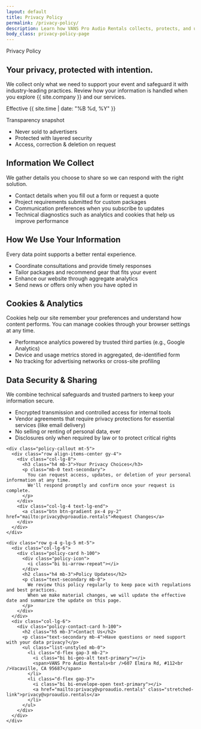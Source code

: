 ```yaml
---
layout: default
title: Privacy Policy
permalink: /privacy-policy/
description: Learn how VANS Pro Audio Rentals collects, protects, and uses your personal information when you engage with our services.
body_class: privacy-policy-page
---
```


<section class="hero-section text-white py-5 py-lg-5 position-relative overflow-hidden">
  <div class="container py-4 py-lg-5 position-relative">
    <span class="badge badge-soft-light hero-eyebrow mb-3">Privacy Policy</span>
    <div class="row align-items-center gy-4">
      <div class="col-lg-7">
        <h1 class="display-4 fw-bold mb-3">Your privacy, protected with intention.</h1>
        <p class="lead mb-4">
          We collect only what we need to support your event and safeguard it with industry-leading practices.
          Review how your information is handled when you explore {{ site.company }} and our services.
        </p>
        <div class="d-inline-flex align-items-center gap-3 bg-white bg-opacity-10 rounded-4 px-4 py-3">
          <i class="bi bi-calendar-check fs-4 text-white"></i>
          <div class="small text-uppercase letter-spacing-wide fw-semibold">Effective {{ site.time | date: "%B %d, %Y" }}</div>
        </div>
      </div>
      <div class="col-lg-5">
        <div class="policy-hero-card text-start text-lg-end">
          <p class="mb-2 small text-uppercase text-white-50 fw-semibold">Transparency snapshot</p>
          <ul class="policy-hero-list list-unstyled mb-0">
            <li class="d-flex align-items-center gap-3 mb-2">
              <span class="policy-hero-icon"><i class="bi bi-shield-check"></i></span>
              <span>Never sold to advertisers</span>
            </li>
            <li class="d-flex align-items-center gap-3 mb-2">
              <span class="policy-hero-icon"><i class="bi bi-lock"></i></span>
              <span>Protected with layered security</span>
            </li>
            <li class="d-flex align-items-center gap-3">
              <span class="policy-hero-icon"><i class="bi bi-people"></i></span>
              <span>Access, correction &amp; deletion on request</span>
            </li>
          </ul>
        </div>
      </div>
    </div>
  </div>
  <div class="hero-glow"></div>
</section>

<section class="policy-section">
  <div class="container">
    <div class="row g-4 g-lg-5">
      <div class="col-lg-6">
        <div class="policy-card h-100">
          <div class="policy-icon">
            <i class="bi bi-journal-text"></i>
          </div>
          <h2 class="h4 mb-3">Information We Collect</h2>
          <p class="text-secondary mb-4">We gather details you choose to share so we can respond with the right solution.</p>
          <ul class="policy-list">
            <li>Contact details when you fill out a form or request a quote</li>
            <li>Project requirements submitted for custom packages</li>
            <li>Communication preferences when you subscribe to updates</li>
            <li>Technical diagnostics such as analytics and cookies that help us improve performance</li>
          </ul>
        </div>
      </div>
      <div class="col-lg-6">
        <div class="policy-card h-100">
          <div class="policy-icon">
            <i class="bi bi-diagram-3"></i>
          </div>
          <h2 class="h4 mb-3">How We Use Your Information</h2>
          <p class="text-secondary mb-4">Every data point supports a better rental experience.</p>
          <ul class="policy-list">
            <li>Coordinate consultations and provide timely responses</li>
            <li>Tailor packages and recommend gear that fits your event</li>
            <li>Enhance our website through aggregate analytics</li>
            <li>Send news or offers only when you have opted in</li>
          </ul>
        </div>
      </div>
      <div class="col-lg-6">
        <div class="policy-card h-100">
          <div class="policy-icon">
            <i class="bi bi-cookie"></i>
          </div>
          <h2 class="h4 mb-3">Cookies &amp; Analytics</h2>
          <p class="text-secondary mb-4">
            Cookies help our site remember your preferences and understand how content performs.
            You can manage cookies through your browser settings at any time.
          </p>
          <ul class="policy-list">
            <li>Performance analytics powered by trusted third parties (e.g., Google Analytics)</li>
            <li>Device and usage metrics stored in aggregated, de-identified form</li>
            <li>No tracking for advertising networks or cross-site profiling</li>
          </ul>
        </div>
      </div>
      <div class="col-lg-6">
        <div class="policy-card h-100">
          <div class="policy-icon">
            <i class="bi bi-shield-lock"></i>
          </div>
          <h2 class="h4 mb-3">Data Security &amp; Sharing</h2>
          <p class="text-secondary mb-4">
            We combine technical safeguards and trusted partners to keep your information secure.
          </p>
          <ul class="policy-list">
            <li>Encrypted transmission and controlled access for internal tools</li>
            <li>Vendor agreements that require privacy protections for essential services (like email delivery)</li>
            <li>No selling or renting of personal data, ever</li>
            <li>Disclosures only when required by law or to protect critical rights</li>
          </ul>
        </div>
      </div>
    </div>

    <div class="policy-callout mt-5">
      <div class="row align-items-center gy-4">
        <div class="col-lg-8">
          <h3 class="h4 mb-3">Your Privacy Choices</h3>
          <p class="mb-0 text-secondary">
            You can request access, updates, or deletion of your personal information at any time.
            We'll respond promptly and confirm once your request is complete.
          </p>
        </div>
        <div class="col-lg-4 text-lg-end">
          <a class="btn btn-gradient px-4 py-2" href="mailto:privacy@vproaudio.rentals">Request Changes</a>
        </div>
      </div>
    </div>

    <div class="row g-4 g-lg-5 mt-5">
      <div class="col-lg-6">
        <div class="policy-card h-100">
          <div class="policy-icon">
            <i class="bi bi-arrow-repeat"></i>
          </div>
          <h2 class="h4 mb-3">Policy Updates</h2>
          <p class="text-secondary mb-0">
            We review this policy regularly to keep pace with regulations and best practices.
            When we make material changes, we will update the effective date and summarize the update on this page.
          </p>
        </div>
      </div>
      <div class="col-lg-6">
        <div class="policy-contact-card h-100">
          <h2 class="h5 mb-3">Contact Us</h2>
          <p class="text-secondary mb-4">Have questions or need support with your data privacy?</p>
          <ul class="list-unstyled mb-0">
            <li class="d-flex gap-3 mb-2">
              <i class="bi bi-geo-alt text-primary"></i>
              <span>VANS Pro Audio Rentals<br />607 Elmira Rd, #112<br />Vacaville, CA 95687</span>
            </li>
            <li class="d-flex gap-3">
              <i class="bi bi-envelope-open text-primary"></i>
              <a href="mailto:privacy@vproaudio.rentals" class="stretched-link">privacy@vproaudio.rentals</a>
            </li>
          </ul>
        </div>
      </div>
    </div>
  </div>
</section>
